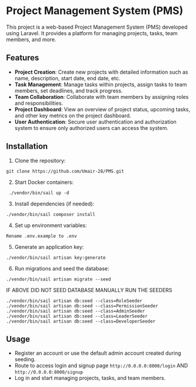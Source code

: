 # Project Management System (PMS)

This project is a web-based Project Management System (PMS) developed using Laravel. It provides a platform for managing projects, tasks, team members, and more.

## Features

- **Project Creation**: Create new projects with detailed information such as name, description, start date, end date, etc.
- **Task Management**: Manage tasks within projects, assign tasks to team members, set deadlines, and track progress.
- **Team Collaboration**: Collaborate with team members by assigning roles and responsibilities.
- **Project Dashboard**: View an overview of project status, upcoming tasks, and other key metrics on the project dashboard.
- **User Authentication**: Secure user authentication and authorization system to ensure only authorized users can access the system.

## Installation

1. Clone the repository:
```
git clone https://github.com/Umair-28/PMS.git
```

2. Start Docker containers:
```
 ./vendor/bin/sail up -d
```

3. Install dependencies (if needed):

```
./vendor/bin/sail composer install
```
4. Set up environment variables:

```
Rename .env.example to .env
```

5. Generate an application key:
```
./vendor/bin/sail artisan key:generate
```

6. Run migrations and seed the database:
```
./vendor/bin/sail artisan migrate --seed
```

IF ABOVE DID NOT SEED DATABASE MANUALLY RUN THE SEEDERS

```
./vendor/bin/sail artisan db:seed --class=RoleSeeder
./vendor/bin/sail artisan db:seed --class=PermissionSeeder
./vendor/bin/sail artisan db:seed --class=AdminSeeder
./vendor/bin/sail artisan db:seed --class=LeaderSeeder
./vendor/bin/sail artisan db:seed --class=DeveloperSeeder
```

## Usage

- Register an account or use the default admin account created during seeding.
- Route to access login and signup page `http://0.0.0.0:8000/login` AND `http://0.0.0.0:8000/signup`
- Log in and start managing projects, tasks, and team members. 
